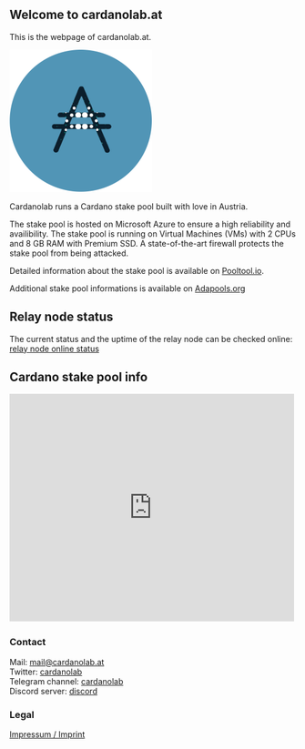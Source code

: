 ## Welcome to cardanolab.at

This is the webpage of cardanolab.at.

![](cardanolab-hp.png)

Cardanolab runs a Cardano stake pool built with love in Austria.

The stake pool is hosted on Microsoft Azure to ensure a high reliability and availibility. The stake pool is running on Virtual Machines (VMs) with 2 CPUs and 8 GB RAM with Premium SSD. A state-of-the-art firewall protects the stake pool from being attacked.

Detailed information about the stake pool is available on [Pooltool.io](https://pooltool.io/pool/1b802032c4b0a260000cf5a36a30d0749baae45e9392626daea1cd05/blocks).

Additional stake pool informations is available on [Adapools.org](https://adapools.org/pool/1b802032c4b0a260000cf5a36a30d0749baae45e9392626daea1cd05)

## Relay node status

The current status and the uptime of the relay node can be checked online: [relay node online status](https://status.cardanolab.at/)

## Cardano stake pool info

<iframe width="500" height="400" frameborder="0" src="https://js.adapools.org/widget.html?pool=1b802032c4b0a260000cf5a36a30d0749baae45e9392626daea1cd05"><a href="https://adapools.org/pool/1b802032c4b0a260000cf5a36a30d0749baae45e9392626daea1cd05">Detail</a></iframe>

### Contact

Mail: [mail@cardanolab.at](mailto:mail@cardanolab.at)  
Twitter: [cardanolab](https://twitter.com/cardanolab)  
Telegram channel: [cardanolab](https://t.me/cardanolab)  
Discord server: [discord](https://discord.gg/VXPGEem)

### Legal
[Impressum / Imprint](https://cardanolab.at/impressum.html)
